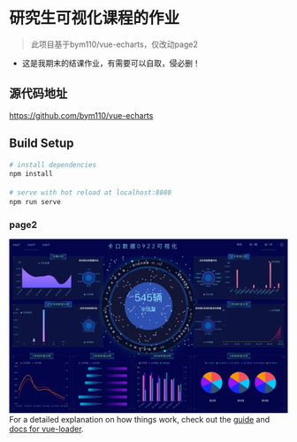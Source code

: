 # 研究生可视化课程的作业

> 此项目基于bym110/vue-echarts，仅改动page2
* 这是我期末的结课作业，有需要可以自取，侵必删！
## 源代码地址
https://github.com/bym110/vue-echarts

## Build Setup

``` bash
# install dependencies
npm install

# serve with hot reload at localhost:8080
npm run serve

```
### page2 
![image](src/assets/traffic_v.jpg)
For a detailed explanation on how things work, check out the [guide](http://vuejs-templates.github.io/webpack/) and [docs for vue-loader](http://vuejs.github.io/vue-loader).
